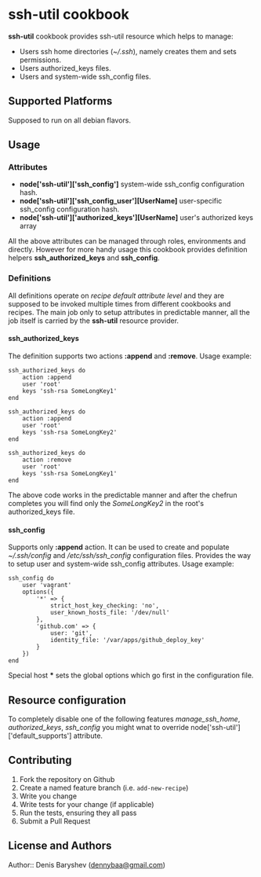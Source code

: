 # ssh-util cookbook

**ssh-util** cookbook provides ssh-util resource which helps to manage:

 * Users ssh home directories (*~/.ssh*), namely creates them and sets permissions.
 * Users authorized_keys files.
 * Users and system-wide ssh_config files.

## Supported Platforms

Supposed to run on all  debian flavors.

## Usage

### Attributes

 * **node['ssh-util']['ssh_config']** system-wide ssh_config configuration hash.
 * **node['ssh-util']['ssh_config_user'][UserName]** user-specific ssh_config configuration hash.
 * **node['ssh-util']['authorized_keys'][UserName]** user's authorized keys array

All the above attributes can be managed through roles, environments and directly. However for more handy usage this cookbook provides definition helpers **ssh_authorized_keys** and **ssh_config**.

### Definitions

All definitions operate on *recipe default attribute level* and they are supposed to be invoked multiple times from different cookbooks and recipes. The main job only to setup attributes in predictable manner, all the job itself is carried by the **ssh-util** resource provider.

#### ssh_authorized_keys

The definition supports two actions **:append** and **:remove**. Usage example:

    ssh_authorized_keys do
        action :append
        user 'root'
        keys 'ssh-rsa SomeLongKey1'
    end

    ssh_authorized_keys do
        action :append
        user 'root'
        keys 'ssh-rsa SomeLongKey2'
    end

    ssh_authorized_keys do
        action :remove
        user 'root'
        keys 'ssh-rsa SomeLongKey1'
    end
    
The above code works in the predictable manner and after the chefrun completes you will find only the *SomeLongKey2* in the root's authorized_keys file.

#### ssh_config

Supports only **:append** action. It can be used to create and populate *~/.ssh/config* and */etc/ssh/ssh_config* configuration files. Provides the way to setup user and system-wide ssh_config attributes. Usage example:

    ssh_config do
        user 'vagrant'
        options({
            '*' => {
                strict_host_key_checking: 'no',
                user_known_hosts_file: '/dev/null'
            },
            'github.com' => {
                user: 'git',
                identity_file: '/var/apps/github_deploy_key'
            }
        })
    end
    
Special host __*__ sets the global options which go first in the configuration file.


## Resource configuration

To completely disable one of the following features *manage_ssh_home*, *authorized_keys*, *ssh_config* you might wnat to override node['ssh-util']['default_supports'] attribute.

## Contributing

1. Fork the repository on Github
2. Create a named feature branch (i.e. `add-new-recipe`)
3. Write you change
4. Write tests for your change (if applicable)
5. Run the tests, ensuring they all pass
6. Submit a Pull Request

## License and Authors

Author:: Denis Baryshev (<dennybaa@gmail.com>)